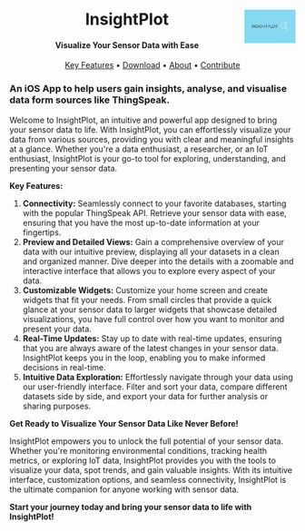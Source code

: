 <h1 align="center">
  InsightPlot
  
<img src="rescources/logos/Logo_Wide.jpg" align="right" alt="App Icon" width="90">
</h1>

<h4 align="center">Visualize Your Sensor Data with Ease</h4>


<p align="center">
  <a href="#key-features">Key Features</a> •
  <a href="#download">Download</a> •
  <a href="https://www.instagram.com/fokusstacking/">About</a> •
  <a href="#contribute">Contribute</a>
</p>


### An iOS App to help users gain insights, analyse, and visualise data form sources like ThingSpeak.


Welcome to InsightPlot, an intuitive and powerful app designed to bring your sensor data to life. With InsightPlot, you can effortlessly visualize your data from various sources, providing you with clear and meaningful insights at a glance. Whether you're a data enthusiast, a researcher, or an IoT enthusiast, InsightPlot is your go-to tool for exploring, understanding, and presenting your sensor data.

**Key Features:**

1. **Connectivity:** Seamlessly connect to your favorite databases, starting with the popular ThingSpeak API. Retrieve your sensor data with ease, ensuring that you have the most up-to-date information at your fingertips.
2. **Preview and Detailed Views:** Gain a comprehensive overview of your data with our intuitive preview, displaying all your datasets in a clean and organized manner. Dive deeper into the details with a zoomable and interactive interface that allows you to explore every aspect of your data.
3. **Customizable Widgets:** Customize your home screen and create widgets that fit your needs. From small circles that provide a quick glance at your sensor data to larger widgets that showcase detailed visualizations, you have full control over how you want to monitor and present your data.
4. **Real-Time Updates:** Stay up to date with real-time updates, ensuring that you are always aware of the latest changes in your sensor data. InsightPlot keeps you in the loop, enabling you to make informed decisions in real-time.
5. **Intuitive Data Exploration:** Effortlessly navigate through your data using our user-friendly interface. Filter and sort your data, compare different datasets side by side, and export your data for further analysis or sharing purposes.

**Get Ready to Visualize Your Sensor Data Like Never Before!**

InsightPlot empowers you to unlock the full potential of your sensor data. Whether you're monitoring environmental conditions, tracking health metrics, or exploring IoT data, InsightPlot provides you with the tools to visualize your data, spot trends, and gain valuable insights. With its intuitive interface, customization options, and seamless connectivity, InsightPlot is the ultimate companion for anyone working with sensor data.

**Start your journey today and bring your sensor data to life with InsightPlot!**
